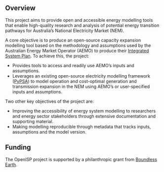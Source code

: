 ## Overview

This project aims to provide open and accessible energy modelling tools that enable high-quality research and analysis of potential energy transition pathways for Australia’s National Electricity Market (NEM).

A core objective is to produce an open-source capacity expansion modelling tool based on the methodology and assumptions used by the Australian Energy Market Operator (AEMO) to produce their [Integrated System Plan](https://aemo.com.au/en/energy-systems/major-publications/integrated-system-plan-isp/2024-integrated-system-plan-isp). To achieve this, the project: 
- Provides tools to access and readily use AEMO’s inputs and assumptions.
- Leverages an existing open-source electricity modelling framework ([PyPSA](https://pypsa.org/)) to model operation and cost-optimal generation and transmission expansion in the NEM using AEMO’s or user-specified inputs and assumptions.

Two other key objectives of the project are:
- Improving the accessibility of energy system modelling to researchers and energy sector stakeholders through extensive documentation and supporting material.
- Making modelling reproducible through metadata that tracks inputs, assumptions and the model version. 

## Funding
The OpenISP project is supported by a philanthropic grant from [Boundless Earth](https://www.boundless.earth/).